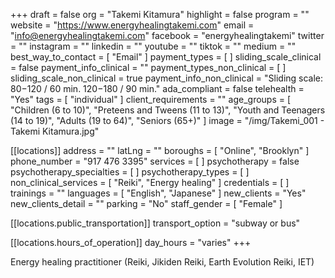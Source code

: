 +++
draft = false
org = "Takemi Kitamura"
highlight = false
program = ""
website = "https://www.energyhealingtakemi.com"
email = "info@energyhealingtakemi.com"
facebook = "energyhealingtakemi"
twitter = ""
instagram = ""
linkedin = ""
youtube = ""
tiktok = ""
medium = ""
best_way_to_contact = [ "Email" ]
payment_types = [ ]
sliding_scale_clinical = false
payment_info_clinical = ""
payment_types_non_clinical = [ ]
sliding_scale_non_clinical = true
payment_info_non_clinical = "Sliding scale: $80-$120 / 60 min. $120-$180 / 90 min."
ada_compliant = false
telehealth = "Yes"
tags = [ "individual" ]
client_requirements = ""
age_groups = [
  "Children (6 to 10)",
  "Preteens and Tweens (11 to 13)",
  "Youth and Teenagers (14 to 19)",
  "Adults (19 to 64)",
  "Seniors (65+)"
]
image = "/img/Takemi_001 - Takemi Kitamura.jpg"

[[locations]]
address = ""
latLng = ""
boroughs = [ "Online", "Brooklyn" ]
phone_number = "917 476 3395"
services = [ ]
psychotherapy = false
psychotherapy_specialties = [ ]
psychotherapy_types = [ ]
non_clinical_services = [ "Reiki", "Energy healing" ]
credentials = [ ]
trainings = ""
languages = [ "English", "Japanese" ]
new_clients = "Yes"
new_clients_detail = ""
parking = "No"
staff_gender = [ "Female" ]

  [[locations.public_transportation]]
  transport_option = "subway or bus"

  [[locations.hours_of_operation]]
  day_hours = "varies"
+++

Energy healing practitioner (Reiki, Jikiden Reiki, Earth Evolution Reiki, IET)
